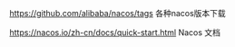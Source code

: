 https://github.com/alibaba/nacos/tags  各种nacos版本下载

https://nacos.io/zh-cn/docs/quick-start.html   Nacos 文档

